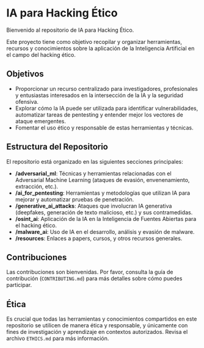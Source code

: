 # IA para Hacking Ético

Bienvenido al repositorio de IA para Hacking Ético.

Este proyecto tiene como objetivo recopilar y organizar herramientas, recursos y conocimientos sobre la aplicación de la Inteligencia Artificial en el campo del hacking ético.

## Objetivos

*   Proporcionar un recurso centralizado para investigadores, profesionales y entusiastas interesados en la intersección de la IA y la seguridad ofensiva.
*   Explorar cómo la IA puede ser utilizada para identificar vulnerabilidades, automatizar tareas de pentesting y entender mejor los vectores de ataque emergentes.
*   Fomentar el uso ético y responsable de estas herramientas y técnicas.

## Estructura del Repositorio

El repositorio está organizado en las siguientes secciones principales:

*   **/adversarial_ml**: Técnicas y herramientas relacionadas con el Adversarial Machine Learning (ataques de evasión, envenenamiento, extracción, etc.).
*   **/ai_for_pentesting**: Herramientas y metodologías que utilizan IA para mejorar y automatizar pruebas de penetración.
*   **/generative_ai_attacks**: Ataques que involucran IA generativa (deepfakes, generación de texto malicioso, etc.) y sus contramedidas.
*   **/osint_ai**: Aplicación de la IA en la Inteligencia de Fuentes Abiertas para el hacking ético.
*   **/malware_ai**: Uso de IA en el desarrollo, análisis y evasión de malware.
*   **/resources**: Enlaces a papers, cursos, y otros recursos generales.

## Contribuciones

Las contribuciones son bienvenidas. Por favor, consulta la guía de contribución (`CONTRIBUTING.md`) para más detalles sobre cómo puedes participar.

## Ética

Es crucial que todas las herramientas y conocimientos compartidos en este repositorio se utilicen de manera ética y responsable, y únicamente con fines de investigación y aprendizaje en contextos autorizados. Revisa el archivo `ETHICS.md` para más información.
